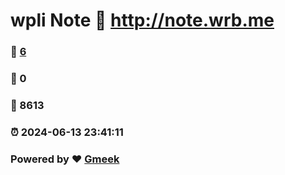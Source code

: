 # wpli Note :link: http://note.wrb.me 
### :page_facing_up: [6](http://note.wrb.me/tag.html) 
### :speech_balloon: 0 
### :hibiscus: 8613 
### :alarm_clock: 2024-06-13 23:41:11 
### Powered by :heart: [Gmeek](https://github.com/Meekdai/Gmeek)
